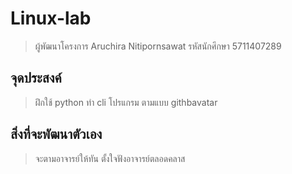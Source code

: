 # Linux-lab
>ผู้พัฒนาโครงการ Aruchira Nitipornsawat
>รหัสนักศึกษา 5711407289
## จุดประสงค์
>ฝึกใช้ python ทำ cli โปรแกรม ตามแบบ githbavatar

## สิ่งที่จะพัฒนาตัวเอง
>จะตามอาจารย์ให้ทัน
>ตั้งใจฟังอาจารย์ตลอดคลาส
